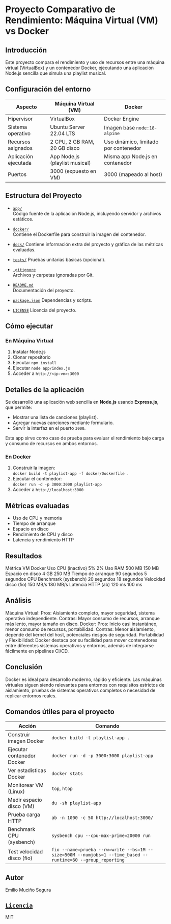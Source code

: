 # Proyecto Comparativo de Rendimiento: Máquina Virtual (VM) vs Docker

## Introducción

Este proyecto compara el rendimiento y uso de recursos entre una máquina virtual (VirtualBox) y un contenedor Docker, ejecutando una aplicación Node.js sencilla que simula una playlist musical.

## Configuración del entorno

| Aspecto                 | Máquina Virtual (VM)                 | Docker                                  |
|------------------------|------------------------------------|----------------------------------------|
| Hipervisor             | VirtualBox                         | Docker Engine                          |
| Sistema operativo      | Ubuntu Server 22.04 LTS            | Imagen base `node:18-alpine`           |
| Recursos asignados     | 2 CPU, 2 GB RAM, 20 GB disco       | Uso dinámico, limitado por contenedor  |
| Aplicación ejecutada   | App Node.js (playlist musical)     | Misma app Node.js en contenedor        |
| Puertos                | 3000 (expuesto en VM)               | 3000 (mapeado al host)                  |

## Estructura del Proyecto

- [`app/`](./app)  
  Código fuente de la aplicación Node.js, incluyendo servidor y archivos estáticos.

- [`docker/`](./docker)   
  Contiene el Dockerfile para construir la imagen del contenedor.
  
- [`docs/`](./docs)
  Contiene información extra del proyecto y gráfica de las métricas evaluadas.
  
- [`tests/`](./tests) 
  Pruebas unitarias básicas (opcional).

- [`.gitignore`](./.gitignore)    
  Archivos y carpetas ignoradas por Git.

- [`README.md`](./README.md)  
  Documentación del proyecto.

- [`package.json`](./package.json)
  Dependencias y scripts.

- [`LICENSE`](./LICENSE) 
  Licencia del proyecto.

## Cómo ejecutar

### En Máquina Virtual

1. Instalar Node.js  
2. Clonar repositorio  
3. Ejecutar `npm install`  
4. Ejecutar `node app/index.js`  
5. Acceder a `http://<ip-vm>:3000`

## Detalles de la aplicación

Se desarrolló una aplicación web sencilla en **Node.js** usando **Express.js**, que permite:

- Mostrar una lista de canciones (playlist).  
- Agregar nuevas canciones mediante formulario.  
- Servir la interfaz en el puerto `3000`.

Esta app sirve como caso de prueba para evaluar el rendimiento bajo carga y consumo de recursos en ambos entornos.

### En Docker

1. Construir la imagen:  
   `docker build -t playlist-app -f docker/Dockerfile .`  
2. Ejecutar el contenedor:  
   `docker run -d -p 3000:3000 playlist-app`  
3. Acceder a `http://localhost:3000`

## Métricas evaluadas

- Uso de CPU y memoria  
- Tiempo de arranque  
- Espacio en disco  
- Rendimiento de CPU y disco  
- Latencia y rendimiento HTTP

## Resultados 

Métrica	                  VM	                Docker
Uso CPU (inactivo)	      5%	                  2%
Uso RAM	                  500 MB	             150 MB
Espacio en disco	        4 GB	               250 MB
Tiempo de arranque	      90 segundos	         5 segundos
CPU Benchmark (sysbench)	20 segundos	         18 segundos
Velocidad disco (fio)	    150 MB/s	           180 MB/s
Latencia HTTP (ab)	      120 ms	             100 ms



## Análisis

Máquina Virtual:
Pros: Aislamiento completo, mayor seguridad, sistema operativo independiente.
Contras: Mayor consumo de recursos, arranque más lento, mayor tamaño en disco.
Docker:
Pros: Inicio casi instantáneo, menor consumo de recursos, portabilidad.
Contras: Menor aislamiento, depende del kernel del host, potenciales riesgos de seguridad.
Portabilidad y Flexibilidad: Docker destaca por su facilidad para mover contenedores entre diferentes sistemas operativos y entornos, además de integrarse fácilmente en pipelines CI/CD.

## Conclusión

Docker es ideal para desarrollo moderno, rápido y eficiente.
Las máquinas virtuales siguen siendo relevantes para entornos con requisitos estrictos de aislamiento, pruebas de sistemas operativos completos o necesidad de replicar entornos reales.

## Comandos útiles para el proyecto


| Acción                     | Comando                                                                                                    |
| -------------------------- | ---------------------------------------------------------------------------------------------------------- |
| Construir imagen Docker    | `docker build -t playlist-app .`                                                                           |
| Ejecutar contenedor Docker | `docker run -d -p 3000:3000 playlist-app`                                                                  |
| Ver estadísticas Docker    | `docker stats`                                                                                             |
| Monitorear VM (Linux)      | `top`, `htop`                                                                                              |
| Medir espacio disco (VM)   | `du -sh playlist-app`                                                                                      |
| Prueba carga HTTP          | `ab -n 1000 -c 50 http://localhost:3000/`                                                                  |
| Benchmark CPU (sysbench)   | `sysbench cpu --cpu-max-prime=20000 run`                                                                   |
| Test velocidad disco (fio) | `fio --name=prueba --rw=write --bs=1M --size=500M --numjobs=1 --time_based --runtime=60 --group_reporting` |


## Autor

Emilio Muciño Segura

## [`Licencia`](./License)

MIT
